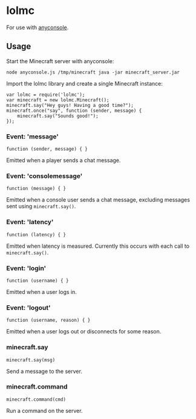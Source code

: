 lolmc
=====

For use with [anyconsole](https://github.com/Mortal/anyconsole).

Usage
-----

Start the Minecraft server with anyconsole:

    node anyconsole.js /tmp/minecraft java -jar minecraft_server.jar

Import the lolmc library and create a single Minecraft instance:

    var lolmc = require('lolmc');
    var minecraft = new lolmc.Minecraft();
    minecraft.say("Hey guys! Having a good time?");
    minecraft.once("say", function (sender, message) {
        minecraft.say("Sounds good!");
    });

### Event: 'message'

`function (sender, message) { }`

Emitted when a player sends a chat message.

### Event: 'consolemessage'

`function (message) { }`

Emitted when a console user sends a chat message, excluding messages sent using
`minecraft.say()`.

### Event: 'latency'

`function (latency) { }`

Emitted when latency is measured. Currently this occurs with each call to
`minecraft.say()`.

### Event: 'login'

`function (username) { }`

Emitted when a user logs in.

### Event: 'logout'

`function (username, reason) { }`

Emitted when a user logs out or disconnects for some reason.

### minecraft.say

`minecraft.say(msg)`

Send a message to the server.

### minecraft.command

`minecraft.command(cmd)`

Run a command on the server.
